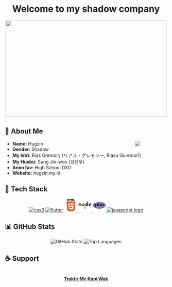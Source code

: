<h1 align="center">Welcome to my shadow company</h1>  

<p align="center">
  <img src="https://c.tenor.com/eDKJXV9uHQIAAAAd/tenor.gif" width="500" height="300">
</p>  

## 📌 About Me  
<div>
  <div align="center">
    <img src="https://i.ibb.co/8gNmrJDm/rias-gremory.gif" align="right" width="100">
  </div>
  <ul>
    <li><b>Name:</b> Hugzin</li>
    <li><b>Gender:</b> Shadow</li>
    <li><b>My Istri:</b> Rias Gremory (リアス・グレモリー, Riasu Guremorī)</li>
    <li><b>My Husbu:</b> Sung Jin-woo (성진우)</li>
    <li><b>Anim fav:</b> High School DXD</li>
    <li><b>Website:</b> <a href="https://hugzin.my.id"></a>hugzin.my.id</li>
  </ul>
</div>  

## 🚀 Tech Stack  
<p align="center"> 
<a href="https://www.w3schools.com/css/" target="_blank" rel="noreferrer"> <img src="https://cdn.jsdelivr.net/gh/devicons/devicon/icons/css3/css3-original.svg" alt="css3" width="40" height="40"/> </a> <a href="https://flutter.dev" target="_blank" rel="noreferrer"> <img src="https://www.vectorlogo.zone/logos/flutterio/flutterio-icon.svg" alt="flutter" width="40" height="40"/> </a> <a href="https://www.w3.org/html/" target="_blank" rel="noreferrer"> <img src="https://raw.githubusercontent.com/devicons/devicon/master/icons/html5/html5-original-wordmark.svg" alt="html5" width="40" height="40"/> </a> <a href="https://nodejs.org" target="_blank" rel="noreferrer"> <img src="https://raw.githubusercontent.com/devicons/devicon/master/icons/nodejs/nodejs-original-wordmark.svg" alt="nodejs" width="40" height="40"/> </a> <a href="https://www.php.net" target="_blank" rel="noreferrer"> <img src="https://raw.githubusercontent.com/devicons/devicon/master/icons/php/php-original.svg" alt="php" width="40" height="40"/> <img src="https://cdn.jsdelivr.net/gh/devicons/devicon/icons/javascript/javascript-original.svg" height="30" alt="javascript logo"  />
</a> 
</p>

## 📊 GitHub Stats  
<p align="center">
  <img src="https://github-readme-stats.vercel.app/api?username=Hugzinxxx&show_icons=true&theme=tokyonight" alt="GitHub Stats" width="450"/>
  <img src="https://github-readme-stats.vercel.app/api/top-langs/?username=Hugzinxxx&layout=compact&theme=tokyonight" alt="Top Languages" width="350"/>

## ☕ Support  
<p align="center">  
  <br>
  <a href="https://saweria.co/Hugzin" target="_blank"><strong>Traktir Me Kopi Wak</strong></a>
</p>
